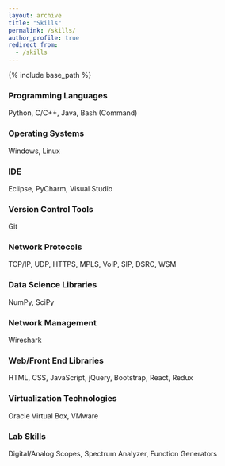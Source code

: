 ```yaml
---
layout: archive
title: "Skills"
permalink: /skills/
author_profile: true
redirect_from:
  - /skills
---
```


{% include base_path %}

### Programming Languages

Python, C/C++, Java, Bash (Command)

### Operating Systems

Windows, Linux

### IDE

Eclipse, PyCharm, Visual Studio

### Version Control Tools

Git

### Network Protocols

TCP/IP, UDP, HTTPS, MPLS, VoIP, SIP, DSRC, WSM

### Data Science Libraries

NumPy, SciPy

### Network Management

Wireshark

### Web/Front End Libraries

HTML, CSS, JavaScript, jQuery, Bootstrap, React, Redux

### Virtualization Technologies

Oracle Virtual Box, VMware

### Lab Skills

Digital/Analog Scopes, Spectrum Analyzer, Function Generators
